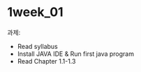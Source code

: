 # 1week_01

과제: 

- Read syllabus
- Install JAVA IDE & Run first java 
program
- Read Chapter 1.1-1.3